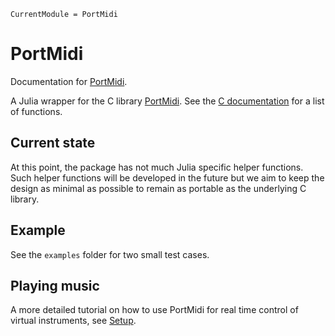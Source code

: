 ```@meta
CurrentModule = PortMidi
```

# PortMidi

Documentation for [PortMidi](https://github.com/SteffenPL/PortMidi.jl).

A Julia wrapper for the C library [PortMidi](https://github.com/PortMidi/portmidi). 
See the [C documentation](https://portmidi.github.io/portmidi_docs/) for a list of functions. 

## Current state

At this point, the package has not much Julia specific helper functions. Such helper functions will be developed in the future but we aim to keep the design as minimal as possible to remain as portable as the underlying C library.

## Example

See the `examples` folder for two small test cases. 

## Playing music

A more detailed tutorial on how to use PortMidi for real time control of virtual instruments, see  [Setup](@ref).